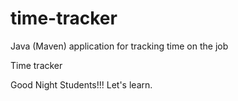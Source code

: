 # time-tracker
Java (Maven) application for tracking time on the job

Time tracker

Good Night Students!!!
Let's learn.
